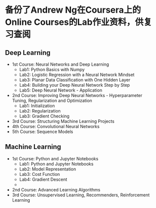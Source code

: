 # 备份了Andrew Ng在Coursera上的Online Courses的Lab作业资料，供复习查阅

## Deep Learning
  - 1st Course: Neural Networks and Deep Learning
    - Lab1: Python Basics with Numpy
    - Lab2: Logistic Regression with a Neural Network Mindset
    - Lab3: Planar Data Classification with One Hidden Layer
    - Lab4: Building your Deep Neural Network Step by Step
    - Lab5: Deep Neural Network - Application
  - 2nd Course: Improving Deep Neural Networks - Hyperparameter Tuning, Regularization and Optimization
    - Lab1: Initialization
    - Lab2: Regularization
    - Lab3: Gradient Checking
  - 3rd Course: Structuring Machine Learning Projects
  - 4th Course: Convolutional Neural Networks
  - 5th Course: Sequence Models

## Machine Learning
  - 1st Course: Python and Jupyter Notebooks
    - Lab1: Python and Jupyter Notebooks
    - Lab2: Model Representation
    - Lab3: Cost Function
    - Lab4: Gradient Descent
    - 
  - 2nd Course: Advanced Learning Algorithms
  - 3rd Course: Unsupervised Learning, Recommenders, Reinforcement Learning
